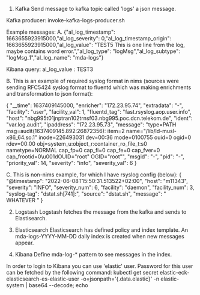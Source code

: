 1. Kafka
Send message to kafka topic called 'logs' a json message.

Kafka producer:
invoke-kafka-logs-producer.sh

Example messages:
A. {"al_log_timestamp": 1663655923915000,"al_log_severity": 0,"al_log_timestamp_origin": 1663655923915000,"al_log_value": "TEST5 This is one line from the log, maybe contains word error.","al_log_type": "logMsg","al_log_subtype": "logMsg_1","al_log_name": "mda-logs"}

Kibana query: al_log_value : TEST3

B. This is an example of required syslog format in nims (sources were sending RFC5424 syslog format to fluentd which was making enrichments and transformation to json format):

{
  "__time": 1637409145000,
  "enricher": "172.23.95.74",
  "extradata": "-",
  "facility": "user",
  "facility_val": 1,
  "fluentd_tag": "fast.rsyslog.aop.user.info",
  "host": "nbg995t01jnptran102trnsf03.nbg995.poc.dcn.telekom.de",
  "ident": "var.log.audit",
  "ipaddress": "172.23.95.73",
  "message": "type=PATH msg=audit(1637409145.892:26872356): item=2 name=\"/lib/ld-musl-x86_64.so.1\" inode=226493031 dev=00:36 mode=0100755 ouid=0 ogid=0 rdev=00:00 obj=system_u:object_r:container_ro_file_t:s0 nametype=NORMAL cap_fp=0 cap_fi=0 cap_fe=0 cap_fver=0 cap_frootid=0\u001dOUID=\"root\" OGID=\"root\"",
  "msgid": "-",
  "pid": "-",
  "priority_val": 14,
  "severity": "info",
  "severity_val": 6
}

C. This is non-nims example, for which I have rsyslog config (below):
{
  "@timestamp": "2022-06-08T15:50:31.513522+02:00",
  "host": "m11343",
  "severity": "INFO",
  "severity_num": 6,
  "facility": "daemon",
  "facility_num": 3,
  "syslog-tag": "dstat.sh[741]:",
  "source": "dstat.sh",
  "message": " WHATEVER "
}

2. Logstash
Logstash fetches the message from the kafka and sends to Elastisearch.

3. Elasticsearch
Elasticsearch has defined policy and index template.
An mda-logs-YYYY-MM-DD daily index is created when new messages appear.

4. Kibana
Define mda-log-* pattern to see messages in the index. 

In order to login to Kibana you can use 'elastic' user. Password for this user can be fetched by the following command:
kubectl get secret elastic-eck-elasticsearch-es-elastic-user -o=jsonpath='{.data.elastic}' -n elastic-system | base64 --decode; echo


